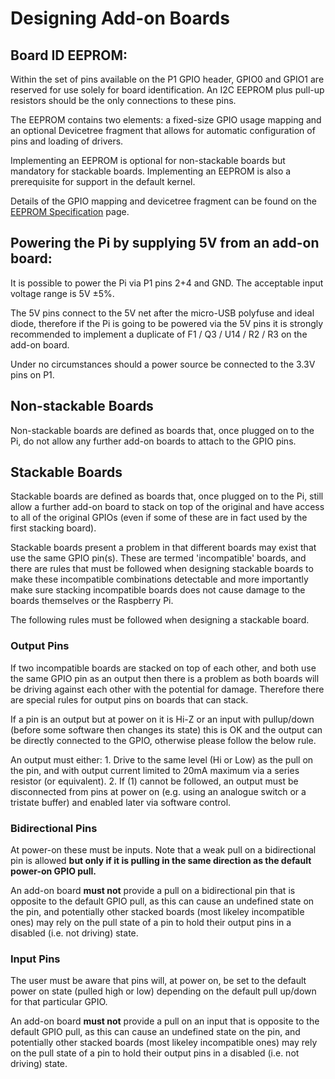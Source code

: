 # Designing Add-on Boards

## Board ID EEPROM:

Within the set of pins available on the P1 GPIO header, GPIO0 and GPIO1 are reserved for use solely for board identification. An I2C EEPROM plus pull-up resistors should be the only connections to these pins.

The EEPROM contains two elements: a fixed-size GPIO usage mapping and an optional Devicetree fragment that allows for automatic configuration of pins and loading of drivers.

Implementing an EEPROM is optional for non-stackable boards but mandatory for stackable boards. Implementing an EEPROM is also a prerequisite for support in the default kernel. 

Details of the GPIO mapping and devicetree fragment can be found on the [EEPROM Specification](eeprom.md) page.

## Powering the Pi by supplying 5V from an add-on board:

It is possible to power the Pi via P1 pins 2+4 and GND. The acceptable input voltage range is 5V &plusmn;5%.

The 5V pins connect to the 5V net after the micro-USB polyfuse and ideal diode, therefore if the Pi is going to be powered via the 5V pins it is strongly recommended to implement a duplicate of F1 / Q3 / U14 / R2 / R3 on the add-on board.

Under no circumstances should a power source be connected to the 3.3V pins on P1.

## Non-stackable Boards

Non-stackable boards are defined as boards that, once plugged on to the Pi, do not allow any further add-on boards to attach to the GPIO pins.

## Stackable Boards

Stackable boards are defined as boards that, once plugged on to the Pi, still allow a further add-on board to stack on top of the original and have access to all of the original GPIOs (even if some of these are in fact used by the first stacking board).

Stackable boards present a problem in that different boards may exist that use the same GPIO pin(s). These are termed 'incompatible' boards, and there are rules that must be followed when designing stackable boards to make these incompatible combinations detectable and more importantly make sure stacking incompatible boards does not cause damage to the boards themselves or the Raspberry Pi.

The following rules must be followed when designing a stackable board.

### Output Pins

  If two incompatible boards are stacked on top of each other, and both use the same GPIO pin as an output then there is a problem as both boards will be driving against each other with the potential for damage. Therefore there are special rules for output pins on boards that can stack.
  
  If a pin is an output but at power on it is Hi-Z or an input with pullup/down (before some software then changes its state) this is OK and the output can be directly connected to the GPIO, otherwise please follow the below rule.
  
  An output must either:
    1. Drive to the same level (Hi or Low) as the pull on the pin, and with output current limited to 20mA maximum via a series resistor (or equivalent).
    2. If (1) cannot be followed, an output must be disconnected from pins at power on (e.g. using an analogue switch or a tristate buffer) and enabled later via software control.

### Bidirectional Pins
  
  At power-on these must be inputs. Note that a weak pull on a bidirectional pin is allowed **but only if it is pulling in the same direction as the default power-on GPIO pull.**

  An add-on board **must not** provide a pull on a bidirectional pin that is opposite to the default GPIO pull, as this can cause an undefined state on the pin, and potentially other stacked boards (most likeley incompatible ones) may rely on the pull state of a pin to hold their output pins in a disabled (i.e. not driving) state.

### Input Pins

  The user must be aware that pins will, at power on, be set to the default power on state (pulled high or low) depending on the default pull up/down for that particular GPIO.
  
  An add-on board **must not** provide a pull on an input that is opposite to the default GPIO pull, as this can cause an undefined state on the pin, and potentially other stacked boards (most likeley incompatible ones) may rely on the pull state of a pin to hold their output pins in a disabled (i.e. not driving) state.
